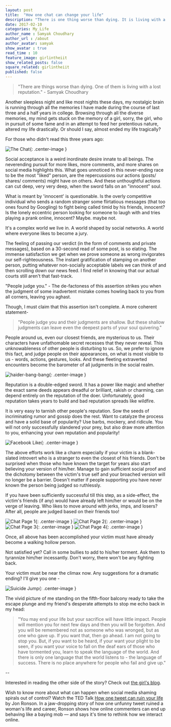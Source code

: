 ```yaml
---
layout: post
title:  "How one chat can change your life"
description: "There is one thing worse than dying. It is living with a lost reputation."
date: 2017-02-10
categories: My_Life
author_name : Samyak Choudhary
author_url : /about
author_avatar: samyak
show_avatar : true
read_time : 10
feature_image: girlintheiit
show_related_posts: false
square_related: girlintheiit
published: false
---
```


>"There are things worse than dying. One of them is living with a lost reputation." - Samyak Choudhary

[//]: <> (I don't believe in revenge but I do believe in honest expression. And above all, I believe everyone deserves a right to say.)

Another sleepless night and like most nights these days, my nostalgic brain is running through all the memories I have made during the course of last three and a half years in college. Browsing through all the diverse memories, my mind gets stuck on the memory of a girl, sorry, the girl, who in pursuit of some fame and in an attempt to feed her pretentious nature, altered my life drastically. Or should I say, almost ended my life tragically?

For those who didn't read this three years ago:

![The Chat](http://samyakchoudhary.com/img/chat-with-DM.jpg){: .center-image }

Social acceptance is a weird inordinate desire innate to all beings. The neverending pursuit for more likes, more comments, and more shares on social media highlights this. What goes unnoticed in this never-ending race to be the most "liked" person, are the repercussions our actions (posts/ shares/ comments) might have on others. And these unthoughtful actions can cut deep, very very deep, when the sword falls on an "innocent" soul.

What is meant by 'innocent' is questionable. Is the overly competitive individual who sends a random stranger some flirtatious messages (that too ones found by Googling) to fight being called timid by his friends, innocent? Is the lonely eccentric person looking for someone to laugh with and tries playing a prank online, innocent? Maybe. maybe not.

It's a complex world we live in. A world shaped by social networks. A world where everyone likes to become a jury. 

The feeling of passing our verdict (in the form of comments and private messages), based on a 30-second read of some post, is so elating. The immense satisfaction we get when we prove someone as wrong invigorates our self-righteousness. The instant gratification of stamping on another person, putting whatever non-socially acceptable labels we can think of and then scrolling down our news feed. I find relief in knowing that our actual courts still aren't that fast-track.

"People judge you." - The de-factoness of this assertion strikes you when the judgment of some inadvertent mistake comes howling back to you from all corners, leaving you aghast. 

Though, I must claim that this assertion isn't complete. A more coherent statement-

>"People judge you and their judgments are shallow. But these shallow judgments can leave even the deepest parts of your soul quivering."

People around us, even our closest friends, are mysterious to us. Their characters have unfathomable secret recesses that they never reveal. This unknowableness of other people is disturbing to us. So, we prefer to ignore this fact, and judge people on their appearances, on what is most visible to us - words, actions, gestures, looks. And these fleeting extraverted encounters become the barometer of all judgments in the social realm.

![haider-bang-bang](http://samyakchoudhary.com/img/haider-bang-bang-facebook.jpg){: .center-image }

Reputation is a double-edged sword. It has a power like magic and whether the exact same deeds appears dreadful or brilliant, rakish or charming, can depend entirely on the reputation of the doer. Unfortunately, good reputation takes years to build and bad reputation spreads like wildfire.

It is very easy to tarnish other people's reputation. Sow the seeds of incriminating rumor and gossip does the rest. Want to catalyze the process and have a solid base of popularity? Use barbs, mockery, and ridicule. You will not only successfully slandered your prey, but also draw more attention to you, enhancing your own reputation and popularity!

![Facebook Like](http://samyakchoudhary.com/img/like-facebook-hand.jpg){: .center-image }

The above efforts work like a charm especially if your victim is a blank-slated introvert who is a stranger to even the closest of his friends. Don't be surprised when those who have known the target for years also start believing your version of him/her. Manage to gain sufficient social proof and the dichotomy between the victim's true self and your broached version will no longer be a barrier. Doesn't matter if people supporting you have never known the person being judged so ruthlessly.

If you have been sufficiently successful till this step, as a side-effect, the victim's friends (if any) would have already left him/her or would be on the verge of leaving. Who likes to move around with jerks, imps, and losers? After all, people are judged based on their friends too!

![Chat Page 1](http://samyakchoudhary.com/img/chat-pg-1.png){: .center-image }
![Chat Page 2](http://samyakchoudhary.com/img/chat-pg-2.png){: .center-image }
![Chat Page 3](http://samyakchoudhary.com/img/chat-pg-3.png){: .center-image }
![Chat Page 4](http://samyakchoudhary.com/img/chat-pg-4.png){: .center-image }

Once, all above has been accomplished your victim must have already become a walking hollow person. 

Not satisfied yet? Call in some bullies to add to his/her torment. Ask them to tyrannize him/her incessantly. Don't worry, there won't be any fighting back.

Your victim must be near the climax now. Any suggestions for a dramatic ending? I'll give you one - 

![Suicide Jump](http://samyakchoudhary.com/img/suicide-jump.jpg){: .center-image }

The vivid picture of me standing on the fifth-floor balcony ready to take the escape plunge and my friend's desperate attempts to stop me echo back in my head:

>"You may end your life but your sacrifice will have little impact. People will mention you for next few days and then you will be forgotten. And you will be remembered not as someone who was wronged, but as one who gave up. If you want that, then go ahead. I am not going to stop you. But, if you want to be heard, if your want your plight to be seen, if you want your voice to fall on the deaf ears of those who have tormented you, learn to speak the language of the world. And there is only one language that the world listens to - the language of success. There is no place anywhere for people who fail and give up."


--


Interested in reading the other side of the story? Check out [the girl's blog](http://girlintheiit.blogspot.in/2014/06/from-who-to-hey.html).

Wish to know more about what can happen when social media shaming spirals out of control? Watch the TED Talk [How one tweet can ruin your life](https://www.youtube.com/watch?v=wAIP6fI0NAI) by Jon Ronson. In a jaw-dropping story of how one unfunny tweet ruined a woman's life and career, Ronson shows how online commenters can end up behaving like a baying mob — and says it's time to rethink how we interact online. 
